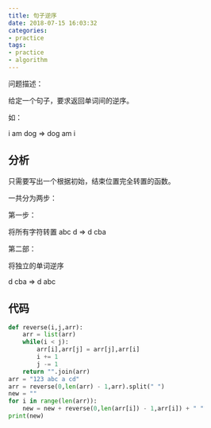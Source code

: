 ```yaml
---
title: 句子逆序
date: 2018-07-15 16:03:32
categories:
- practice
tags:
- practice
- algorithm
---
```

问题描述：

给定一个句子，要求返回单词间的逆序。

如：

i am dog => dog am i

<!-- more -->

## 分析

只需要写出一个根据初始，结束位置完全转置的函数。

一共分为两步：

第一步：

将所有字符转置 abc d => d cba

第二部：

将独立的单词逆序

d cba => d abc

## 代码

```python
def reverse(i,j,arr):
    arr = list(arr)
    while(i < j):
        arr[i],arr[j] = arr[j],arr[i]
        i += 1
        j -= 1
    return "".join(arr)
arr = "123 abc a cd"
arr = reverse(0,len(arr) - 1,arr).split(" ")
new = ""
for i in range(len(arr)):
    new = new + reverse(0,len(arr[i]) - 1,arr[i]) + " "
print(new)
```
